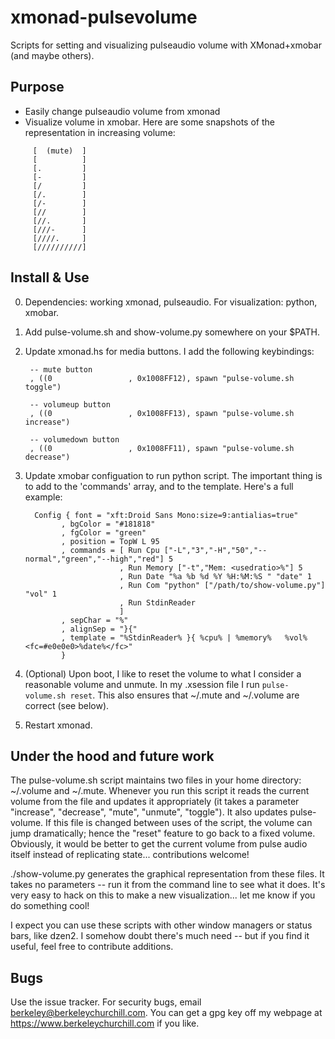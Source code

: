 # xmonad-pulsevolume
Scripts for setting and visualizing pulseaudio volume with XMonad+xmobar (and maybe others).

## Purpose

 * Easily change pulseaudio volume from xmonad
 * Visualize volume in xmobar.  Here are some snapshots of the representation in increasing volume:

```
     [  (mute)  ]
     [          ]
     [.         ]
     [-         ]
     [/         ]
     [/.        ]
     [/-        ]
     [//        ]
     [//.       ]
     [///-      ]
     [////.     ]
     [//////////]
```

## Install & Use

0. Dependencies: working xmonad, pulseaudio.  For visualization: python, xmobar.
1. Add pulse-volume.sh and show-volume.py somewhere on your $PATH.
2. Update xmonad.hs for media buttons.  I add the following keybindings:
   ```
    -- mute button
    , ((0                 , 0x1008FF12), spawn "pulse-volume.sh toggle")

    -- volumeup button
    , ((0                 , 0x1008FF13), spawn "pulse-volume.sh increase")

    -- volumedown button
    , ((0                 , 0x1008FF11), spawn "pulse-volume.sh decrease")
   ```
3. Update xmobar configuation to run python script.  The important thing is to add to the 'commands' array, and to the template.  Here's a full example:
   ```
     Config { font = "xft:Droid Sans Mono:size=9:antialias=true"
           , bgColor = "#181818"
           , fgColor = "green"
           , position = TopW L 95
           , commands = [ Run Cpu ["-L","3","-H","50","--normal","green","--high","red"] 5
                        , Run Memory ["-t","Mem: <usedratio>%"] 5
                        , Run Date "%a %b %d %Y %H:%M:%S " "date" 1
                        , Run Com "python" ["/path/to/show-volume.py"] "vol" 1
                        , Run StdinReader
                        ]
           , sepChar = "%"
           , alignSep = "}{"
           , template = "%StdinReader% }{ %cpu% | %memory%   %vol%  <fc=#e0e0e0>%date%</fc>"
           }
   ```
   
4. (Optional) Upon boot, I like to reset the volume to what I consider a reasonable volume and unmute.  In my .xsession file I run `pulse-volume.sh reset`.  This also ensures that ~/.mute and ~/.volume are correct (see below).
5. Restart xmonad.

## Under the hood and future work

The pulse-volume.sh script maintains two files in your home directory: ~/.volume and ~/.mute.  Whenever you run this script it reads the current volume from the file and updates it appropriately (it takes a parameter "increase", "decrease", "mute", "unmute", "toggle").  It also updates pulse-volume.  If this file is changed between uses of the script, the volume can jump dramatically; hence the "reset" feature to go back to a fixed volume.  Obviously, it would be better to get the current volume from pulse audio itself instead of replicating state... contributions welcome!

./show-volume.py generates the graphical representation from these files.  It takes no parameters -- run it from the command line to see what it does.  It's very easy to hack on this to make a new visualization... let me know if you do something cool!

I expect you can use these scripts with other window managers or status bars, like dzen2.  I somehow doubt there's much need -- but if you find it useful, feel free to contribute additions.

## Bugs

Use the issue tracker.  For security bugs, email berkeley@berkeleychurchill.com.  You can get a gpg key off my webpage at https://www.berkeleychurchill.com if you like.
